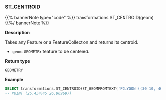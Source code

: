 ### ST_CENTROID

{{% bannerNote type="code" %}}
transformations.ST_CENTROID(geom)
{{%/ bannerNote %}}

**Description**

Takes any Feature or a FeatureCollection and returns its centroid.

* `geom`: `GEOMETRY` feature to be centered.

**Return type**

`GEOMETRY`

**Example**

```sql
SELECT transformations.ST_CENTROID(ST_GEOMFROMTEXT('POLYGON ((30 10, 40 40, 20 40, 10 20, 30 10))'))
-- POINT (25.454545 26.969697)
